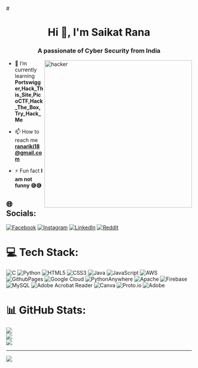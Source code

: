 #<h1 align="center">Hi 👋, I'm Saikat Rana</h1>
<h3 align="center">A passionate of Cyber Security from India</h3>

<img align="right" alt="hacker" width="400" src="https://www.chumbogordo.com.br/wp-content/uploads/2019/06/hacker2.gif">



- 🌱 I’m currently learning **Portswigger,Hack_This_Site,PicoCTF,Hack_The_Box,Try_Hack_Me**

- 📫 How to reach me **ranariki18@gmail.com**

- ⚡ Fun fact **I am not funny 😅😅**


## 🌐 Socials:
[![Facebook](https://img.shields.io/badge/Facebook-%231877F2.svg?logo=Facebook&logoColor=white)](https://www.facebook.com/saikat.rana.7146?mibextid=ZbWKwL) [![Instagram](https://img.shields.io/badge/Instagram-%23E4405F.svg?logo=Instagram&logoColor=white)](https://instagram.com/https://www.instagram.com/im_vengeance_0.2?igsh=eW82ZngwaDUwMW4z) [![LinkedIn](https://img.shields.io/badge/LinkedIn-%230077B5.svg?logo=linkedin&logoColor=white)](https://www.linkedin.com/in/saikat-rana-85ba04268) [![Reddit](https://img.shields.io/badge/Reddit-%23FF4500.svg?logo=Reddit&logoColor=white)](https://www.reddit.com/user/Aggressive-Tap-2004/) 

# 💻 Tech Stack:
![C](https://img.shields.io/badge/c-%2300599C.svg?style=for-the-badge&logo=c&logoColor=white) ![Python](https://img.shields.io/badge/python-3670A0?style=for-the-badge&logo=python&logoColor=ffdd54) ![HTML5](https://img.shields.io/badge/html5-%23E34F26.svg?style=for-the-badge&logo=html5&logoColor=white) ![CSS3](https://img.shields.io/badge/css3-%231572B6.svg?style=for-the-badge&logo=css3&logoColor=white) ![Java](https://img.shields.io/badge/java-%23ED8B00.svg?style=for-the-badge&logo=openjdk&logoColor=white) ![JavaScript](https://img.shields.io/badge/javascript-%23323330.svg?style=for-the-badge&logo=javascript&logoColor=%23F7DF1E) ![AWS](https://img.shields.io/badge/AWS-%23FF9900.svg?style=for-the-badge&logo=amazon-aws&logoColor=white) ![GithubPages](https://img.shields.io/badge/github%20pages-121013?style=for-the-badge&logo=github&logoColor=white) ![Google Cloud](https://img.shields.io/badge/GoogleCloud-%234285F4.svg?style=for-the-badge&logo=google-cloud&logoColor=white) ![PythonAnywhere](https://img.shields.io/badge/pythonanywhere-%232F9FD7.svg?style=for-the-badge&logo=pythonanywhere&logoColor=151515) ![Apache](https://img.shields.io/badge/apache-%23D42029.svg?style=for-the-badge&logo=apache&logoColor=white) ![Firebase](https://img.shields.io/badge/firebase-a08021?style=for-the-badge&logo=firebase&logoColor=ffcd34) ![MySQL](https://img.shields.io/badge/mysql-4479A1.svg?style=for-the-badge&logo=mysql&logoColor=white) ![Adobe Acrobat Reader](https://img.shields.io/badge/Adobe%20Acrobat%20Reader-EC1C24.svg?style=for-the-badge&logo=Adobe%20Acrobat%20Reader&logoColor=white) ![Canva](https://img.shields.io/badge/Canva-%2300C4CC.svg?style=for-the-badge&logo=Canva&logoColor=white) ![Proto.io](https://img.shields.io/badge/Proto.io-161637?style=for-the-badge&logo=proto.io&logoColor=00e5ff) ![Adobe](https://img.shields.io/badge/adobe-%23FF0000.svg?style=for-the-badge&logo=adobe&logoColor=white)
# 📊 GitHub Stats:
![](https://github-readme-stats.vercel.app/api?username=Saikatriki2004&theme=dark&hide_border=false&include_all_commits=true&count_private=false)<br/>
![](https://github-readme-streak-stats.herokuapp.com/?user=Saikatriki2004&theme=dark&hide_border=false)<br/>
![](https://github-readme-stats.vercel.app/api/top-langs/?username=Saikatriki2004&theme=dark&hide_border=false&include_all_commits=true&count_private=false&layout=compact)

---
[![](https://visitcount.itsvg.in/api?id=Saikatriki2004&icon=0&color=0)](https://visitcount.itsvg.in)

<!-- Proudly created with GPRM ( https://gprm.itsvg.in ) -->
